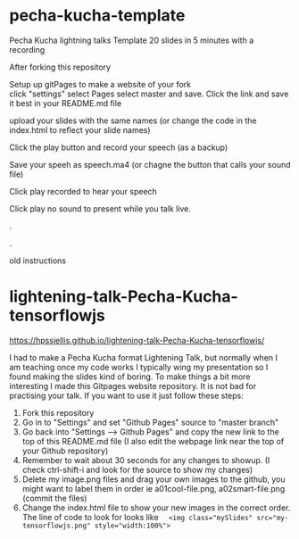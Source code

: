 # pecha-kucha-template
Pecha Kucha lightning talks Template 20 slides in 5 minutes with a recording

After forking this repository

Setup up gitPages to make a website of your fork  
click "settings"  select Pages select master and save. Click the link and save it best in your README.md file

upload your slides with the same names (or change the code in the index.html to reflect your slide names)

Click the play button and record your speech (as a backup)

Save your speeh as speech.ma4  (or chagne the button that calls your sound file)

Click play recorded to hear your speech


Click play no sound to present while you talk live.





.


.


old instructions


# lightening-talk-Pecha-Kucha-tensorflowjs


https://hpssjellis.github.io/lightening-talk-Pecha-Kucha-tensorflowjs/




I had to make a Pecha Kucha format Lightening Talk, but normally when I am teaching once my code works I typically wing my presentation so I found making the slides kind of boring. To make things a bit more interesting I made this Gitpages website repository. It is not bad for practising your talk. If you want to use it just follow these steps:

1. Fork this repository
1. Go in to "Settings" and set "Github Pages" source to "master branch"
1. Go back into "Settings --> Github Pages" and copy the new link to the top of this README.md file (I also edit the webpage link near the top of your Github repository)
1. Remember to wait about 30 seconds for any changes to showup. (I check ctrl-shift-i and look for the source to show my changes)
1. Delete my image.png files and drag your own images to the github, you might want to label them in order ie a01cool-file.png, a02smart-file.png (commit the files)
1. Change the index.html file to show your new images in the correct order. The line of code to look for looks like ``` 
  <img class="mySlides" src="my-tensorflowjs.png" style="width:100%">```
